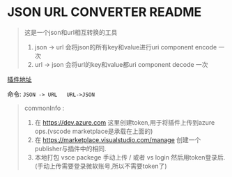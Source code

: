 # JSON URL CONVERTER README
> 这是一个json和url相互转换的工具
> 1. json -> url 会将json的所有key和value进行uri component encode 一次 
> 2. url -> json 会将url的key和value都uri component decode 一次

[插件地址](https://marketplace.visualstudio.com/items?itemName=juconvertor.juconvertor)

命令: `JSON -> URL   URL->JSON`


> commonInfo : 
> 1. 在 https://dev.azure.com 这里创建token,用于将插件上传到azure ops.(vscode marketplace是承载在上面的)
> 2. 在 https://marketplace.visualstudio.com/manage 创建一个publisher与插件中的相同.
> 3. 本地打包 vsce packege 手动上传 / 或者 vs login <publisher name> 然后用token登录后.(手动上传需要登录微软账号,所以不需要token了)